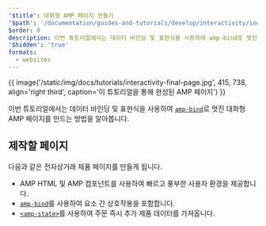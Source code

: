 ```yaml
---
'$title': 대화형 AMP 페이지 만들기
'$path': '/documentation/guides-and-tutorials/develop/interactivity/index.html'
$order: 0
description: 이번 튜토리얼에서는 데이터 바인딩 및 표현식을 사용하여 amp-bind로 멋진 대화형 AMP 페이지를 만드는 방법을 알아봅니다...
'$hidden': 'true'
formats:
  - websites
---
```


{{ image('/static/img/docs/tutorials/interactivity-final-page.jpg', 415, 738, align='right third', caption='이 튜토리얼을 통해 완성된 AMP 페이지') }}

이번 튜토리얼에서는 데이터 바인딩 및 표현식을 사용하여 [`amp-bind`](../../../../documentation/components/reference/amp-bind.md)로 멋진 대화형 AMP 페이지를 만드는 방법을 알아봅니다.

## 제작할 페이지

다음과 같은 전자상거래 제품 페이지를 만들게 됩니다.

- AMP HTML 및 AMP 컴포넌트를 사용하여 빠르고 풍부한 사용자 환경을 제공합니다.
- [`amp-bind`](../../../../documentation/components/reference/amp-bind.md)를 사용하여 요소 간 상호작용을 포함합니다.
- [`<amp-state>`](../../../../documentation/components/reference/amp-bind.md#state)를 사용하여 주문 즉시 추가 제품 데이터를 가져옵니다.
